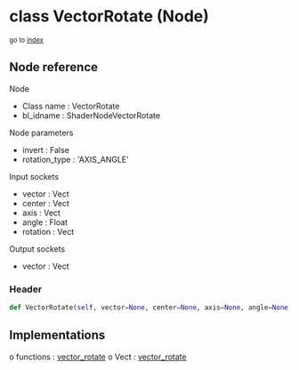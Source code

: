 # class VectorRotate (Node)

<sub>go to [index](/docs/index.md)</sub>

## Node reference

Node
 - Class name : VectorRotate
 - bl_idname : ShaderNodeVectorRotate

Node parameters
 - invert : False
 - rotation_type : 'AXIS_ANGLE'

Input sockets
 - vector : Vect
 - center : Vect
 - axis : Vect
 - angle : Float
 - rotation : Vect

Output sockets
 - vector : Vect

### Header

``` python
def VectorRotate(self, vector=None, center=None, axis=None, angle=None, rotation=None, invert=False, rotation_type='AXIS_ANGLE', node_label=None, node_color=None):
```

## Implementations

o functions : [vector_rotate](/docs/GeoNodes_classes/GLOBAL.md#vector_rotate)
o Vect : [vector_rotate](/docs/GeoNodes_classes/Vect.md#vector_rotate) 

